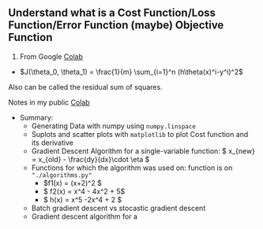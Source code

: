 ## Understand what is a Cost Function/Loss Function/Error Function (maybe) Objective Function 
1. From Google [Colab](https://colab.research.google.com/drive/1yVl3doA694Grmn5fWZ63vA72ETmGvs47#scrollTo=1TjiUQtp2kst)
- $J(\theta_0, \theta_1) = \frac{1}{m} \sum_{i=1}^n (h\theta(x)^i-y^i)^2$

Also can be called the residual sum of squares.

Notes in my public [Colab](https://colab.research.google.com/drive/1eTJ7r5bTgJXFcnWR2gt-C0kwRaZhxj3W#scrollTo=0xL2nseyL6_B)
- Summary:
    - Generating Data with numpy using  `numpy.linspace`
    - Suplots and scatter plots with `matplotlib` to plot Cost function and its derivative
    - Gradient Descent Algorithm for a single-variable function:   $ x_{new} = x_{old} - \frac{dy}{dx}\cdot \eta $
    - Functions for which the algorithm was used on: function is on `"./algorithms.py"`
        - $f1(x) = (x+2)^2 $
        - $ f2(x) = x^4 - 4x^2 + 5$
        - $ h(x) = x^5 -2x^4 + 2 $
    - Batch gradient descent vs stocastic gradient descent
    - Gradient descent algorithm for a 